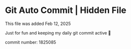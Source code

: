 # Git Auto Commit | Hidden File

This file was added Feb 12, 2025

Just for fun and keeping my daily git commit active 🤪

commit number: 1825085
